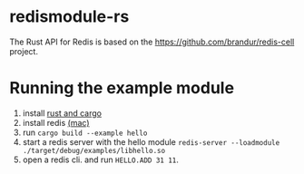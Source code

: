 # redismodule-rs

The Rust API for Redis is based on the https://github.com/brandur/redis-cell project.

# Running the example module
1. install [rust and cargo](https://www.rust-lang.org/tools/install) 
2. install redis [(mac)](https://gist.github.com/tomysmile/1b8a321e7c58499ef9f9441b2faa0aa8)
3. run `cargo build --example hello`
4. start a redis server with the hello module 
`redis-server --loadmodule ./target/debug/examples/libhello.so`
5. open a redis cli. and run `HELLO.ADD 31 11`. 
